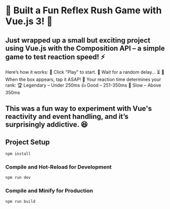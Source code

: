 # 🚀 Built a Fun Reflex Rush Game with Vue.js 3! 🎯


## Just wrapped up a small but exciting project using Vue.js with the Composition API – a simple game to test reaction speed! ⚡

Here’s how it works:
🔹 Click "Play" to start.
🔹 Wait for a random delay… ⏳
🔹 When the box appears, tap it ASAP!
🔹 Your reaction time determines your rank:
🏆 Legendary – Under 250ms
👍 Good – 251-350ms
🐢 Slow – Above 350ms

## This was a fun way to experiment with Vue's reactivity and event handling, and it’s surprisingly addictive. 😆



## Project Setup

```sh
npm install
```

### Compile and Hot-Reload for Development

```sh
npm run dev
```

### Compile and Minify for Production

```sh
npm run build
```
